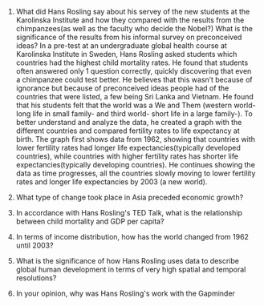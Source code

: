 1. What did Hans Rosling say about his servey of the new students at the Karolinska Institute and how they compared with the results from the chimpanzees(as well as the faculty who decide the Nobel?) What is the significance of the results from his informal survey on preconceived ideas?
  In a pre-test at an undergraduate global health course at Karolinska Institute in Sweden, Hans Rosling asked students which countries had the highest child mortality rates. He found that students often answered only 1 question correctly, quickly discovering that even a chimpanzee could test better. He believes that this wasn’t because of ignorance but because of preconceived ideas people had of the countries that were listed, a few being Sri Lanka and Vietnam. He found that his students felt that the world was a We and Them (western world- long life in small family- and third world- short life in a large family-). To better understand and analyze the data, he created a graph with the different countries and compared fertility rates to life expectancy at birth. The graph first shows data from 1962, showing that countries with lower fertility rates had longer life expectancies(typically developed countries), while countries with higher fertility rates has shorter life expectancies(typically developing countries). He continues showing the data as time progresses, all the countries slowly moving to lower fertility rates and longer life expectancies by 2003 (a new world).

2. What type of change took place in Asia preceded economic growth?
3. In accordance with Hans Rosling's TED Talk, what is the relationship between child mortality and GDP per capita?
4. In terms of income distribution, how has the world changed from 1962 until 2003?
5. What is the significance of how Hans Rosling uses data to describe global human development in terms of very high spatial and temporal resolutions?
6. In your opinion, why was Hans Rosling's work with the Gapminder 
